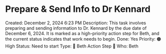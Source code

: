 # Prepare & Send Info to Dr Kennard

Created: December 2, 2024 6:23 PM
Description: This task involves preparing and sending information to Dr. Kennard by the due date of December 6, 2024. It is marked as a high-priority action step for Beth, and the current status indicates that work needs to begin.
Done: Yes
Priority: 🟠 High
Status: Need to start
Type: 🔶 Beth Action Step 🔶
Who: Beth